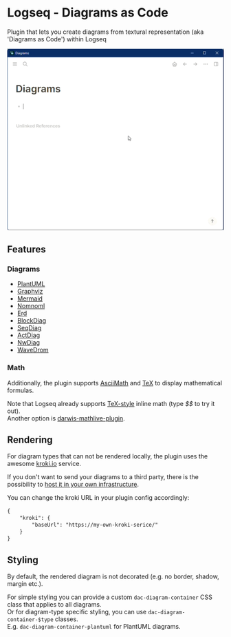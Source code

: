 # Logseq - Diagrams as Code

Plugin that lets you create diagrams from textural representation (aka 'Diagrams as Code') within Logseq

![Demo](demo.gif)

## Features

### Diagrams

- [PlantUML](https://plantuml.com/)
- [Graphviz](https://graphviz.org/)
- [Mermaid](https://mermaid-js.github.io/mermaid/#/)
- [Nomnoml](https://www.nomnoml.com/)
- [Erd](https://hackage.haskell.org/package/erd)
- [BlockDiag](http://blockdiag.com/en/blockdiag/index.html)
- [SeqDiag](http://blockdiag.com/en/seqdiag/index.html)
- [ActDiag](http://blockdiag.com/en/actdiag/index.html)
- [NwDiag](http://blockdiag.com/en/nwdiag/index.html)
- [WaveDrom](https://wavedrom.com/)

### Math

Additionally, the plugin supports [AsciiMath](http://asciimath.org/) and [TeX](https://en.wikipedia.org/wiki/TeX) to
display mathematical formulas.

Note that Logseq already supports [TeX-style](https://katex.org/) inline math (type *$$* to try it out).    
Another option is [darwis-mathlive-plugin](https://github.com/hkgnp/).

## Rendering

For diagram types that can not be rendered locally, the plugin uses the awesome [kroki.io](https://kroki.io/)
service.

If you don't want to send your diagrams to a third party, there is the possibility
to [host it in your own infrastructure](https://docs.kroki.io/kroki/setup/install/).

You can change the kroki URL in your plugin config accordingly:

    {
        "kroki": {
            "baseUrl": "https://my-own-kroki-serice/"
        }
    }

## Styling

By default, the rendered diagram is not decorated (e.g. no border, shadow, margin etc.).

For simple styling you can provide a custom `dac-diagram-container` CSS class that applies to all diagrams.     
Or for diagram-type specific styling, you can use `dac-diagram-container-$type` classes.     
E.g. `dac-diagram-container-plantuml` for PlantUML diagrams.



